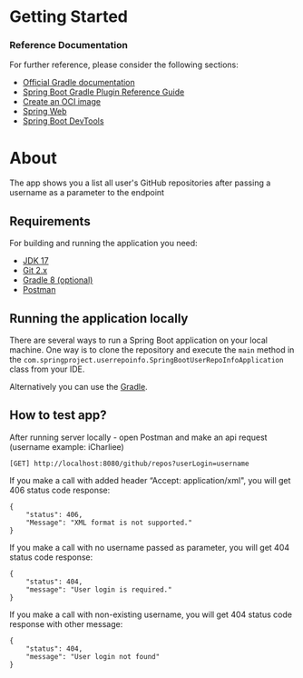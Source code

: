 # Getting Started

### Reference Documentation

For further reference, please consider the following sections:

* [Official Gradle documentation](https://docs.gradle.org)
* [Spring Boot Gradle Plugin Reference Guide](https://docs.spring.io/spring-boot/docs/3.1.3/gradle-plugin/reference/html/)
* [Create an OCI image](https://docs.spring.io/spring-boot/docs/3.1.3/gradle-plugin/reference/html/#build-image)
* [Spring Web](https://docs.spring.io/spring-boot/docs/3.1.3/reference/htmlsingle/index.html#web)
* [Spring Boot DevTools](https://docs.spring.io/spring-boot/docs/3.1.3/reference/htmlsingle/index.html#using.devtools)
# About
The app shows you a list all user's GitHub repositories after passing a username as a parameter to the endpoint

## Requirements

For building and running the application you need:

- [JDK 17](https://www.oracle.com/pl/java/technologies/downloads/#java17)
- [Git 2.x](https://git-scm.com/book/en/v2/Getting-Started-Installing-Git)
- [Gradle 8 (optional)](https://gradle.org/releases/)
- [Postman](https://www.postman.com/downloads/)

## Running the application locally

There are several ways to run a Spring Boot application on your local machine. One way is to clone the repository and execute the `main` method in the `com.springproject.userrepoinfo.SpringBootUserRepoInfoApplication` class from your IDE.

Alternatively you can use the [Gradle](https://docs.gradle.org/current/samples/sample_building_java_applications.html).

## How to test app?

After running server locally - open Postman and make an api request (username example: iCharliee)

```
[GET] http://localhost:8080/github/repos?userLogin=username
```

If you make a call with added header “Accept: application/xml", you will get 406 status code response:

```
{
    "status": 406,
    "Message": "XML format is not supported."
}
```

If you make a call with no username passed as parameter, you will get 404 status code response:

```
{
    "status": 404,
    "message": "User login is required."
}
```

If you make a call with non-existing username, you will get 404 status code response with other message:

```
{
    "status": 404,
    "message": "User login not found"
}
```
